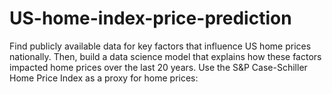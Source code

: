 # US-home-index-price-prediction
Find publicly available data for key factors that influence US home prices nationally. Then, build a data science model that explains how these factors impacted home prices over the last 20 years. Use the S&amp;P Case-Schiller Home Price Index as a proxy for home prices:
